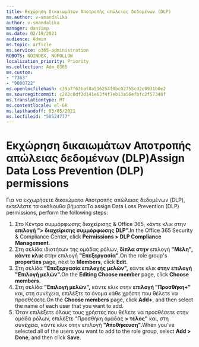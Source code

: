 ```yaml
---
title: Εκχώρηση δικαιωμάτων Αποτροπής απώλειας δεδομένων (DLP)
ms.author: v-smandalika
author: v-smandalika
manager: dansimp
ms.date: 02/19/2021
audience: Admin
ms.topic: article
ms.service: o365-administration
ROBOTS: NOINDEX, NOFOLLOW
localization_priority: Priority
ms.collection: Adm_O365
ms.custom:
- "7363"
- "9000722"
ms.openlocfilehash: c39a7f63baf8a516254f0bc02755cd2c0931b0e2
ms.sourcegitcommit: c202c0df2d141e63f4f7eb13a56efbfc2f57348f
ms.translationtype: MT
ms.contentlocale: el-GR
ms.lasthandoff: 03/05/2021
ms.locfileid: "50524777"
---
```

# <a name="assign-data-loss-prevention-dlp-permissions"></a><span data-ttu-id="71f7b-102">Εκχώρηση δικαιωμάτων Αποτροπής απώλειας δεδομένων (DLP)</span><span class="sxs-lookup"><span data-stu-id="71f7b-102">Assign Data Loss Prevention (DLP) permissions</span></span>

<span data-ttu-id="71f7b-103">Για να εκχωρήσετε δικαιώματα Αποτροπής απώλειας δεδομένων (DLP), εκτελέστε τα ακόλουθα βήματα:</span><span class="sxs-lookup"><span data-stu-id="71f7b-103">To assign Data Loss Prevention (DLP) permissions, perform the following steps:</span></span>

1. <span data-ttu-id="71f7b-104">Στο Κέντρο συμμόρφωσης διαχείρισης & Office 365, κάντε κλικ στην **επιλογή "> διαχείρισης συμμόρφωσης DLP".**</span><span class="sxs-lookup"><span data-stu-id="71f7b-104">In the Office 365 Security & Compliance Center, click **Permissions > DLP Compliance Management**.</span></span>
2. <span data-ttu-id="71f7b-105">Στη σελίδα ιδιοτήτων της ομάδας ρόλων, **δίπλα στην** επιλογή **"Μέλη", κάντε κλικ** στην επιλογή **"Επεξεργασία".**</span><span class="sxs-lookup"><span data-stu-id="71f7b-105">On the role group's **properties** page, next to **Members**, click **Edit**.</span></span>
3. <span data-ttu-id="71f7b-106">Στη σελίδα **"Επεξεργασία επιλογής μελών",** κάντε κλικ **στην επιλογή "Επιλογή μελών".**</span><span class="sxs-lookup"><span data-stu-id="71f7b-106">On the **Editing Choose member** page, click **Choose members**.</span></span>
4. <span data-ttu-id="71f7b-107">Στη σελίδα **"Επιλογή μελών",** κάντε κλικ στην **επιλογή "Προσθήκη+"** και, στη συνέχεια, επιλέξτε το όνομα κάθε χρήστη που θέλετε να προσθέσετε.</span><span class="sxs-lookup"><span data-stu-id="71f7b-107">On the **Choose members** page, click **Add+**, and then select the name of each user that you want to add.</span></span>
5. <span data-ttu-id="71f7b-108">Όταν επιλέξετε όλους τους χρήστες που θέλετε να προσθέσετε στην ομάδα ρόλων, επιλέξτε "Προσθήκη ομάδας **> τέλος"** και, στη συνέχεια, κάντε κλικ στην επιλογή **"Αποθήκευση".**</span><span class="sxs-lookup"><span data-stu-id="71f7b-108">When you've selected all of the users you want to add to the role group, select **Add > Done**, and then click **Save**.</span></span>

